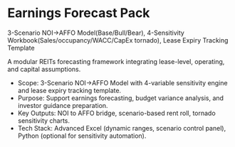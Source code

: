 # Earnings Forecast Pack
3-Scenario NOI→AFFO Model(Base/Bull/Bear), 4-Sensitivity Workbook(Sales/occupancy/WACC/CapEx tornado), Lease Expiry Tracking Template

A modular REITs forecasting framework integrating lease-level, operating, and capital assumptions.
- Scope: 3-Scenario NOI→AFFO Model with 4-variable sensitivity engine and lease expiry tracking template.
- Purpose: Support earnings forecasting, budget variance analysis, and investor guidance preparation.
- Key Outputs: NOI to AFFO bridge, scenario-based rent roll, tornado sensitivity charts.
- Tech Stack: Advanced Excel (dynamic ranges, scenario control panel), Python (optional for sensitivity automation).

